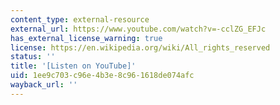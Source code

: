 ```yaml
---
content_type: external-resource
external_url: https://www.youtube.com/watch?v=-cclZG_EFJc
has_external_license_warning: true
license: https://en.wikipedia.org/wiki/All_rights_reserved
status: ''
title: '[Listen on YouTube]'
uid: 1ee9c703-c96e-4b3e-8c96-1618de074afc
wayback_url: ''
---
```


